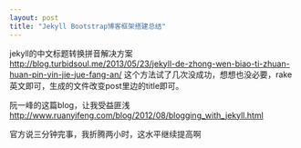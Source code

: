 ```yaml
---
layout: post
title: "Jekyll Bootstrap博客框架搭建总结"
---
```


jekyll的中文标题转换拼音解决方案 
http://blog.turbidsoul.me/2013/05/23/jekyll-de-zhong-wen-biao-ti-zhuan-huan-pin-yin-jie-jue-fang-an/
这个方法试了几次没成功，想想也没必要，rake 英文即可，生成的文件改变post里边的title即可。

阮一峰的这篇blog，让我受益匪浅
http://www.ruanyifeng.com/blog/2012/08/blogging_with_jekyll.html

官方说三分钟完事，我折腾两小时，这水平继续提高啊

